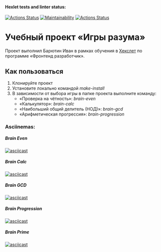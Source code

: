 
#### Hexlet tests and linter status:

[![Actions Status](https://github.com/IvanBaryutin/frontend-project-lvl1/workflows/hexlet-check/badge.svg)](https://github.com/IvanBaryutin/frontend-project-lvl1/actions) [![Maintainability](https://api.codeclimate.com/v1/badges/a99a88d28ad37a79dbf6/maintainability)](https://codeclimate.com/github/IvanBaryutin/frontend-project-lvl1/maintainability) [![Actions Status](https://github.com/IvanBaryutin/frontend-project-lvl1/actions/workflows/eslint.yml/badge.svg)](https://github.com/IvanBaryutin/frontend-project-lvl1/actions)

# Учебный проект «Игры разума»

Проект выполнил Барютин Иван в рамках обучения в [Хекслет](https://ru.hexlet.io/) по программе «Фронтенд разработчик».

## Как пользоваться

1. Клонируйте проект
2. Установите локально командой *make-install*
3. В зависимости от выбора игры в папке проекта выполните команду:
    - «Проверка на чётность»: *brain-even*
    - «Калькулятор»: *brain-calc*
    - «Наибольший общий делитель (НОД)»: *brain-gcd*
    - «Арифметическая прогрессия»: *brain-progression*

### Asciinemas:

##### Brain Even

[![asciicast](https://asciinema.org/a/RplpeHncqmIbqLJzJq7rTfirD.svg)](https://asciinema.org/a/RplpeHncqmIbqLJzJq7rTfirD)

##### Brain Calc

[![asciicast](https://asciinema.org/a/5O0Bo1vZ777zjNSeqIt3dShb3.svg)](https://asciinema.org/a/5O0Bo1vZ777zjNSeqIt3dShb3)

##### Brain GCD

[![asciicast](https://asciinema.org/a/3GSpk1CN8ii7AmtLfK8LpUgjI.svg)](https://asciinema.org/a/3GSpk1CN8ii7AmtLfK8LpUgjI)

##### Brain Progression

[![asciicast](https://asciinema.org/a/A4D0ysGq7Atxv8dZksESPhO3o.svg)](https://asciinema.org/a/A4D0ysGq7Atxv8dZksESPhO3o)

##### Brain Prime

[![asciicast](https://asciinema.org/a/S0csV5DHcQ1MqOkQBhzSqZCtH.svg)](https://asciinema.org/a/S0csV5DHcQ1MqOkQBhzSqZCtH)
